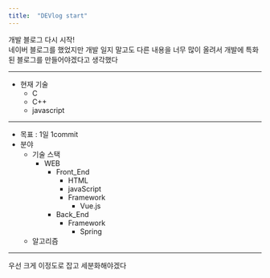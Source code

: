 ```yaml
---
title:  "DEVlog start"
---
```


개발 블로그 다시 시작!  
네이버 블로그를 했었지만 개발 일지 말고도 다른 내용을 너무 많이 올려서 개발에 특화된 블로그를 만들어야겠다고 생각했다  

- - -

* 현재 기술
  * C
  * C++
  * javascript

- - -

* 목표 : 1일 1commit
* 분야
  * 기술 스택
    * WEB
      * Front_End
        * HTML
        * javaScript
        * Framework
          * Vue.js
      * Back_End
        * Framework
          * Spring
  * 알고리즘

- - -

우선 크게 이정도로 잡고 세분화해야겠다
